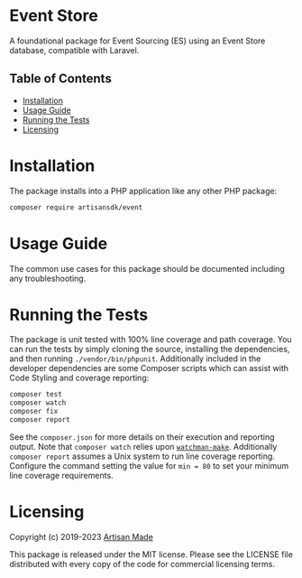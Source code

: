 # Event Store

A foundational package for Event Sourcing (ES) using an Event Store database,
compatible with Laravel.

## Table of Contents

- [Installation](#installation)
- [Usage Guide](#usage-guide)
- [Running the Tests](#running-the-tests)
- [Licensing](#licensing)

# Installation

The package installs into a PHP application like any other PHP package:

```bash
composer require artisansdk/event
```

# Usage Guide

The common use cases for this package should be documented including any troubleshooting.

# Running the Tests

The package is unit tested with 100% line coverage and path coverage. You can
run the tests by simply cloning the source, installing the dependencies, and then
running `./vendor/bin/phpunit`. Additionally included in the developer dependencies
are some Composer scripts which can assist with Code Styling and coverage reporting:

```bash
composer test
composer watch
composer fix
composer report
```

See the `composer.json` for more details on their execution and reporting output.
Note that `composer watch` relies upon [`watchman-make`](https://facebook.github.io/watchman/docs/install.html).
Additionally `composer report` assumes a Unix system to run line coverage reporting.
Configure the command setting the value for `min = 80` to set your minimum line
coverage requirements.

# Licensing

Copyright (c) 2019-2023 [Artisan Made](http://artisanmade.io)

This package is released under the MIT license. Please see the LICENSE file
distributed with every copy of the code for commercial licensing terms.
